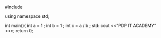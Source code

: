 
#include <iostream>

using namespace std;

int main(){
	int a = 1 ;
	int b = 1 ;
	int c = a / b ;
	std::cout <<"PDP IT ACADEMY"  <<c;
	return 0;
